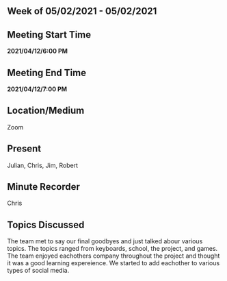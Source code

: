 ## Week of 05/02/2021 - 05/02/2021

## Meeting Start Time

**2021/04/12/6:00 PM**

## Meeting End Time

**2021/04/12/7:00 PM**

## Location/Medium

Zoom

## Present

Julian, Chris, Jim, Robert

## Minute Recorder

Chris

## Topics Discussed

The team met to say our final goodbyes and just talked abour various topics. The topics ranged from keyboards, school, the project, and games. The team enjoyed eachothers
company throughout the project and thought it was a good learning expereience. We started to add eachother to various types of social media.
